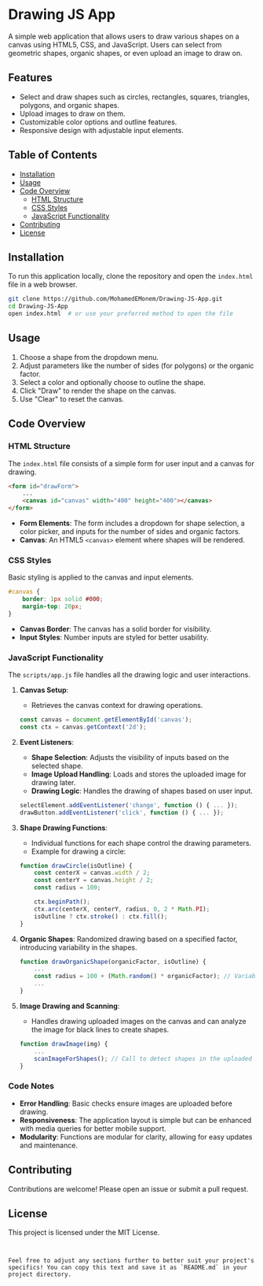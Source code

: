 # Drawing JS App

A simple web application that allows users to draw various shapes on a canvas using HTML5, CSS, and JavaScript. Users can select from geometric shapes, organic shapes, or even upload an image to draw on.

## Features

- Select and draw shapes such as circles, rectangles, squares, triangles, polygons, and organic shapes.
- Upload images to draw on them.
- Customizable color options and outline features.
- Responsive design with adjustable input elements.

## Table of Contents

- [Installation](#installation)
- [Usage](#usage)
- [Code Overview](#code-overview)
  - [HTML Structure](#html-structure)
  - [CSS Styles](#css-styles)
  - [JavaScript Functionality](#javascript-functionality)
- [Contributing](#contributing)
- [License](#license)

## Installation

To run this application locally, clone the repository and open the `index.html` file in a web browser.

```bash
git clone https://github.com/MohamedEMonem/Drawing-JS-App.git
cd Drawing-JS-App
open index.html  # or use your preferred method to open the file
```

## Usage

1. Choose a shape from the dropdown menu.
2. Adjust parameters like the number of sides (for polygons) or the organic factor.
3. Select a color and optionally choose to outline the shape.
4. Click "Draw" to render the shape on the canvas.
5. Use "Clear" to reset the canvas.

## Code Overview

### HTML Structure

The `index.html` file consists of a simple form for user input and a canvas for drawing.

```html
<form id="drawForm">
    ...
    <canvas id="canvas" width="400" height="400"></canvas>
</form>
```

- **Form Elements**: The form includes a dropdown for shape selection, a color picker, and inputs for the number of sides and organic factors.
- **Canvas**: An HTML5 `<canvas>` element where shapes will be rendered.

### CSS Styles

Basic styling is applied to the canvas and input elements.

```css
#canvas {
    border: 1px solid #000;
    margin-top: 20px;
}
```

- **Canvas Border**: The canvas has a solid border for visibility.
- **Input Styles**: Number inputs are styled for better usability.

### JavaScript Functionality

The `scripts/app.js` file handles all the drawing logic and user interactions.

1. **Canvas Setup**:
   - Retrieves the canvas context for drawing operations.

   ```javascript
   const canvas = document.getElementById('canvas');
   const ctx = canvas.getContext('2d');
   ```

2. **Event Listeners**:
   - **Shape Selection**: Adjusts the visibility of inputs based on the selected shape.
   - **Image Upload Handling**: Loads and stores the uploaded image for drawing later.
   - **Drawing Logic**: Handles the drawing of shapes based on user input.

   ```javascript
   selectElement.addEventListener('change', function () { ... });
   drawButton.addEventListener('click', function () { ... });
   ```

3. **Shape Drawing Functions**:
   - Individual functions for each shape control the drawing parameters. 
   - Example for drawing a circle:

   ```javascript
   function drawCircle(isOutline) {
       const centerX = canvas.width / 2;
       const centerY = canvas.height / 2;
       const radius = 100;

       ctx.beginPath();
       ctx.arc(centerX, centerY, radius, 0, 2 * Math.PI);
       isOutline ? ctx.stroke() : ctx.fill();
   }
   ```

4. **Organic Shapes**: Randomized drawing based on a specified factor, introducing variability in the shapes.

   ```javascript
   function drawOrganicShape(organicFactor, isOutline) {
       ...
       const radius = 100 + (Math.random() * organicFactor); // Variability
       ...
   }
   ```

5. **Image Drawing and Scanning**:
   - Handles drawing uploaded images on the canvas and can analyze the image for black lines to create shapes.

   ```javascript
   function drawImage(img) {
       ...
       scanImageForShapes(); // Call to detect shapes in the uploaded image
   }
   ```

### Code Notes

- **Error Handling**: Basic checks ensure images are uploaded before drawing.
- **Responsiveness**: The application layout is simple but can be enhanced with media queries for better mobile support.
- **Modularity**: Functions are modular for clarity, allowing for easy updates and maintenance.

## Contributing

Contributions are welcome! Please open an issue or submit a pull request.

## License

This project is licensed under the MIT License.
```


Feel free to adjust any sections further to better suit your project's specifics! You can copy this text and save it as `README.md` in your project directory.


